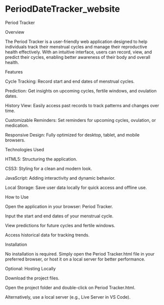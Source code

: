 # PeriodDateTracker_website
Period Tracker

Overview

The Period Tracker is a user-friendly web application designed to help individuals track their menstrual cycles and manage their reproductive health effectively. With an intuitive interface, users can record, view, and predict their cycles, enabling better awareness of their body and overall health.

Features


Cycle Tracking: Record start and end dates of menstrual cycles.

Prediction: Get insights on upcoming cycles, fertile windows, and ovulation dates.

History View: Easily access past records to track patterns and changes over time.

Customizable Reminders: Set reminders for upcoming cycles, ovulation, or medication.

Responsive Design: Fully optimized for desktop, tablet, and mobile browsers.



Technologies Used

HTML5: Structuring the application.

CSS3: Styling for a clean and modern look.

JavaScript: Adding interactivity and dynamic behavior.

Local Storage: Save user data locally for quick access and offline use.

How to Use

Open the application in your browser: Period Tracker.

Input the start and end dates of your menstrual cycle.

View predictions for future cycles and fertile windows.

Access historical data for tracking trends.

Installation

No installation is required. Simply open the Period Tracker.html file in your preferred browser, or host it on a local server for better performance.

Optional: Hosting Locally

Download the project files.

Open the project folder and double-click on Period Tracker.html.

Alternatively, use a local server (e.g., Live Server in VS Code).
